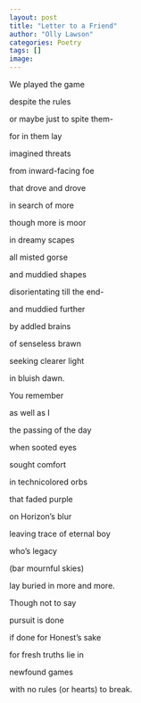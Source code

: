 ```yaml
---
layout: post
title: "Letter to a Friend"
author: "Olly Lawson"
categories: Poetry
tags: []
image:
---
```


We played the game

despite the rules

or maybe just to spite them-

for in them lay

imagined threats

from inward-facing foe

that drove and drove

in search of more

though more is moor

in dreamy scapes

all misted gorse

and muddied shapes

disorientating till the end-

and muddied further

by addled brains

of senseless brawn

seeking clearer light

in bluish dawn.


You remember

as well as I

the passing of the day

when sooted eyes

sought comfort

in technicolored orbs

that faded purple

on Horizon’s blur

leaving trace of eternal boy

who’s legacy

(bar mournful skies)

lay buried in more and more.

Though not to say

pursuit is done

if done for Honest’s sake

for fresh truths lie in

newfound games

with no rules (or hearts) to break.
